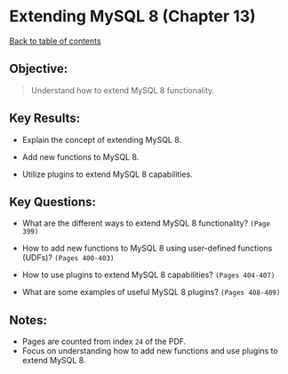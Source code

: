 # Extending MySQL 8 (Chapter 13)

[Back to table of contents](../readme.md)

## **Objective:**

> Understand how to extend MySQL 8 functionality.

## **Key Results:**

- Explain the concept of extending MySQL 8.

- Add new functions to MySQL 8.

- Utilize plugins to extend MySQL 8 capabilities.

## **Key Questions:**

- What are the different ways to extend MySQL 8 functionality? `(Page 399)`

- How to add new functions to MySQL 8 using user-defined functions (UDFs)? `(Pages 400-403)`

- How to use plugins to extend MySQL 8 capabilities? `(Pages 404-407)`

- What are some examples of useful MySQL 8 plugins? `(Pages 408-409)`

## **Notes:**

- Pages are counted from index `24` of the PDF.
- Focus on understanding how to add new functions and use plugins to extend MySQL 8.
